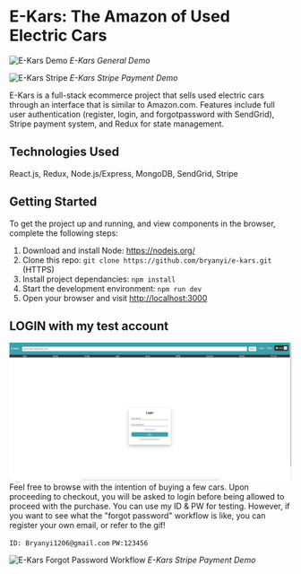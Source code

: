 # E-Kars: The Amazon of Used Electric Cars

![E-Kars Demo](readMeImages/ekars_gif_1.gif)
_E-Kars General Demo_

![E-Kars Stripe](readMeImages/ekars_stripe.gif)
_E-Kars Stripe Payment Demo_

E-Kars is a full-stack ecommerce project that sells used electric cars through an interface that is similar to Amazon.com. Features include full user authentication (register, login, and forgotpassword with SendGrid), Stripe payment system, and Redux for state management.

## Technologies Used

React.js, Redux, Node.js/Express, MongoDB, SendGrid, Stripe

## Getting Started

To get the project up and running, and view components in the browser, complete the following steps:

1. Download and install Node: <https://nodejs.org/>
2. Clone this repo: `git clone https://github.com/bryanyi/e-kars.git` (HTTPS)
3. Install project dependancies: `npm install`
4. Start the development environment: `npm run dev`
5. Open your browser and visit <http://localhost:3000>

## LOGIN with my test account

![Ekars Login](readMeImages/ekars_login.png)
Feel free to browse with the intention of buying a few cars. Upon proceeding to checkout, you will be asked to login before being allowed to proceed with the purchase.
You can use my ID & PW for testing. However, if you want to see what the "forgot password" workflow is like, you can register your own email, or refer to the gif!

`ID: Bryanyi1206@gmail.com`
`PW:123456`

![E-Kars Forgot Password Workflow](readMeImages/ekars_forgotpassword.gif)
_E-Kars Stripe Payment Demo_

